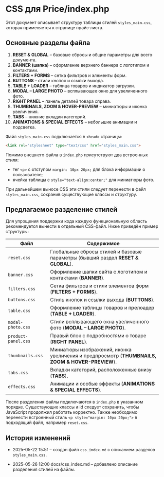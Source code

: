 # CSS для Price/index.php

Этот документ описывает структуру таблицы стилей `styles_main.css`, которая применяется к странице прайс‑листа.

## Основные разделы файла

1. **RESET & GLOBAL** – базовые сбросы и общие параметры для всего документа.
2. **BANNER (шапка)** – оформление верхнего баннера с логотипом и контактами.
3. **FILTERS + FORMS** – сетка фильтров и элементы форм.
4. **BUTTONS** – стили кнопок и ссылки выхода.
5. **TABLE + LOADER** – таблица товаров и индикатор загрузки.
6. **MODAL – LARGE PHOTO** – всплывающее окно для увеличенного фото.
7. **RIGHT PANEL** – панель деталей товара справа.
8. **THUMBNAILS, ZOOM & HOVER-PREVIEW** – миниатюры и иконка увеличения.
9. **TABS** – нижние вкладки категорий.
10. **ANIMATIONS & SPECIAL EFFECTS** – небольшие анимации и подсветка.

Файл `styles_main.css` подключается в `<head>` страницы:

```html
<link rel="stylesheet" type="text/css" href="styles_main.css">
```

Помимо внешнего файла в `index.php` присутствуют два встроенных стиля:

- тег `<p>` с отступом `margin: 10px 20px;` для блока информации о пользователе;
- ячейка таблицы с `style="text-align:center;"` для миниатюры фото.

При дальнейшем выносе CSS эти стили следует перенести в файл `styles_main.css`, сохранив существующие классы и структуру.

## Предлагаемое разделение стилей

Для упрощения поддержки кода каждую функциональную область рекомендуется вынести в отдельный CSS-файл. Ниже приведён пример структуры:

| Файл | Содержимое |
|------|------------|
|`reset.css`|Глобальные сбросы стилей и базовые параметры (бывший раздел **RESET & GLOBAL**).|
|`banner.css`|Оформление шапки сайта с логотипом и контактами (**BANNER**).|
|`filters.css`|Сетка фильтров и стили элементов форм (**FILTERS + FORMS**).|
|`buttons.css`|Стиль кнопок и ссылки выхода (**BUTTONS**).|
|`table.css`|Оформление таблицы товаров и прелоадер (**TABLE + LOADER**).|
|`modal-photo.css`|Стили всплывающего окна увеличенного фото (**MODAL – LARGE PHOTO**).|
|`product-panel.css`|Правый блок с подробностями о товаре (**RIGHT PANEL**).|
|`thumbnails.css`|Миниатюры изображений, иконка увеличения и предпросмотр (**THUMBNAILS, ZOOM & HOVER-PREVIEW**).|
|`tabs.css`|Вкладки категорий, расположенные внизу (**TABS**).|
|`effects.css`|Анимации и особые эффекты (**ANIMATIONS & SPECIAL EFFECTS**).|

После разделения файлы подключаются в `index.php` в указанном порядке. Существующие классы и id следует сохранить, чтобы JavaScript продолжил работать корректно. Также необходимо перенести встроенный стиль `<p style="margin: 10px 20px;">` в подходящий файл, например `reset.css`.

## История изменений

- 2025-05-22 15:51 – создан файл `css_index.md` с описанием разделов `styles_main.css`.

- 2025-05-26 12:00 docs/css_index.md – добавлено описание разделения стилей на файлы.
